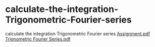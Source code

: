 # calculate-the-integration-Trigonometric-Fourier-series
calculate the integration Trigonometric Fourier series
[Assignment.pdf](https://github.com/user-attachments/files/18734176/Assignment.pdf)
[Trignometric Fourier Series.pdf](https://github.com/user-attachments/files/18734177/Trignometric.Fourier.Series.pdf)
